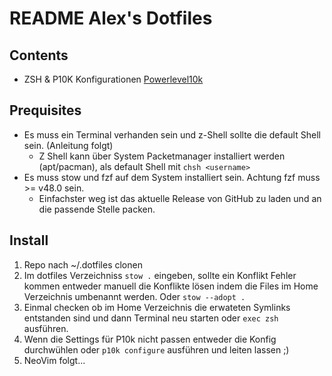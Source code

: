 # README Alex's Dotfiles

## Contents

- ZSH & P10K Konfigurationen [Powerlevel10k](https://github.com/romkatv/powerlevel10k)

## Prequisites

- Es muss ein Terminal verhanden sein und z-Shell sollte die default Shell sein. (Anleitung folgt)
  - Z Shell kann über System Packetmanager installiert werden (apt/pacman), als default Shell mit ```chsh <username>```
- Es muss stow und fzf auf dem System installiert sein. Achtung fzf muss >= v48.0 sein. 
  - Einfachster weg ist das aktuelle Release von GitHub zu laden und an die passende Stelle packen. 

## Install

1) Repo nach ~/.dotfiles clonen
2) Im dotfiles Verzeichniss ```stow .``` eingeben, sollte ein Konflikt Fehler kommen entweder manuell die Konflikte lösen indem die Files im Home Verzeichnis umbenannt werden. Oder 
```stow --adopt .```
3) Einmal checken ob im Home Verzeichnis die erwateten Symlinks entstanden sind und dann Terminal neu starten oder ```exec zsh``` ausführen.
4) Wenn die Settings für P10k nicht passen entweder die Konfig durchwühlen oder ```p10k configure``` ausführen und leiten lassen ;)
5) NeoVim folgt...
